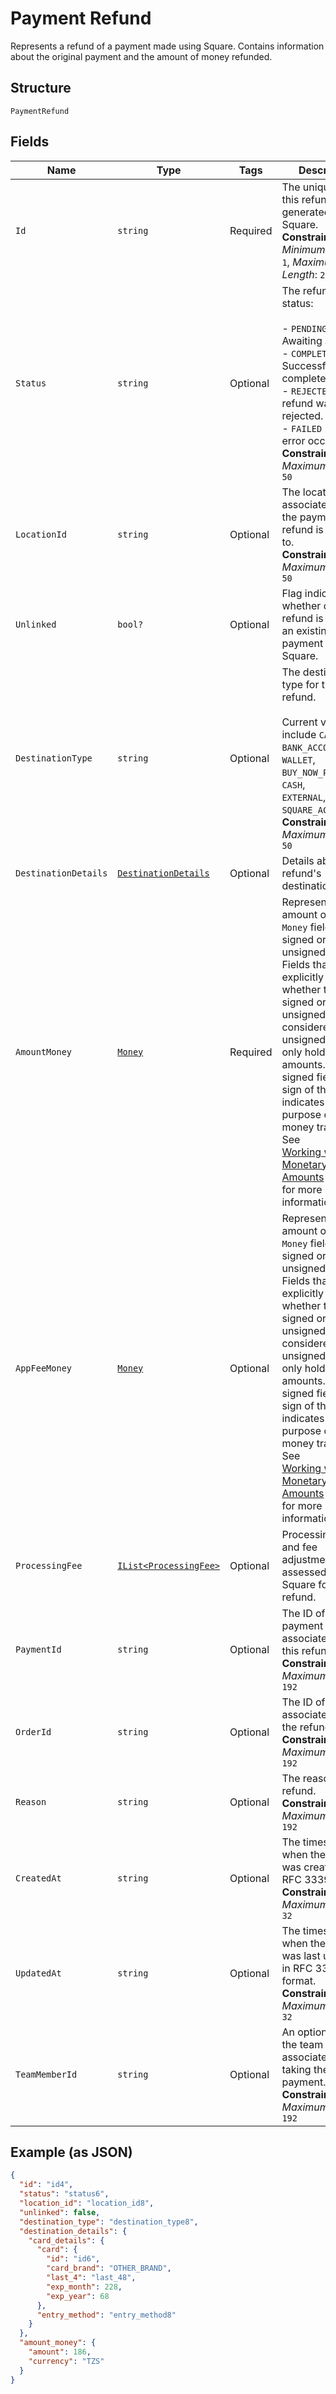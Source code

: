 
# Payment Refund

Represents a refund of a payment made using Square. Contains information about
the original payment and the amount of money refunded.

## Structure

`PaymentRefund`

## Fields

| Name | Type | Tags | Description |
|  --- | --- | --- | --- |
| `Id` | `string` | Required | The unique ID for this refund, generated by Square.<br>**Constraints**: *Minimum Length*: `1`, *Maximum Length*: `255` |
| `Status` | `string` | Optional | The refund's status:<br><br>- `PENDING` - Awaiting approval.<br>- `COMPLETED` - Successfully completed.<br>- `REJECTED` - The refund was rejected.<br>- `FAILED` - An error occurred.<br>**Constraints**: *Maximum Length*: `50` |
| `LocationId` | `string` | Optional | The location ID associated with the payment this refund is attached to.<br>**Constraints**: *Maximum Length*: `50` |
| `Unlinked` | `bool?` | Optional | Flag indicating whether or not the refund is linked to an existing payment in Square. |
| `DestinationType` | `string` | Optional | The destination type for this refund.<br><br>Current values include `CARD`, `BANK_ACCOUNT`, `WALLET`, `BUY_NOW_PAY_LATER`, `CASH`,<br>`EXTERNAL`, and `SQUARE_ACCOUNT`.<br>**Constraints**: *Maximum Length*: `50` |
| `DestinationDetails` | [`DestinationDetails`](../../doc/models/destination-details.md) | Optional | Details about a refund's destination. |
| `AmountMoney` | [`Money`](../../doc/models/money.md) | Required | Represents an amount of money. `Money` fields can be signed or unsigned.<br>Fields that do not explicitly define whether they are signed or unsigned are<br>considered unsigned and can only hold positive amounts. For signed fields, the<br>sign of the value indicates the purpose of the money transfer. See<br>[Working with Monetary Amounts](https://developer.squareup.com/docs/build-basics/working-with-monetary-amounts)<br>for more information. |
| `AppFeeMoney` | [`Money`](../../doc/models/money.md) | Optional | Represents an amount of money. `Money` fields can be signed or unsigned.<br>Fields that do not explicitly define whether they are signed or unsigned are<br>considered unsigned and can only hold positive amounts. For signed fields, the<br>sign of the value indicates the purpose of the money transfer. See<br>[Working with Monetary Amounts](https://developer.squareup.com/docs/build-basics/working-with-monetary-amounts)<br>for more information. |
| `ProcessingFee` | [`IList<ProcessingFee>`](../../doc/models/processing-fee.md) | Optional | Processing fees and fee adjustments assessed by Square for this refund. |
| `PaymentId` | `string` | Optional | The ID of the payment associated with this refund.<br>**Constraints**: *Maximum Length*: `192` |
| `OrderId` | `string` | Optional | The ID of the order associated with the refund.<br>**Constraints**: *Maximum Length*: `192` |
| `Reason` | `string` | Optional | The reason for the refund.<br>**Constraints**: *Maximum Length*: `192` |
| `CreatedAt` | `string` | Optional | The timestamp of when the refund was created, in RFC 3339 format.<br>**Constraints**: *Maximum Length*: `32` |
| `UpdatedAt` | `string` | Optional | The timestamp of when the refund was last updated, in RFC 3339 format.<br>**Constraints**: *Maximum Length*: `32` |
| `TeamMemberId` | `string` | Optional | An optional ID of the team member associated with taking the payment.<br>**Constraints**: *Maximum Length*: `192` |

## Example (as JSON)

```json
{
  "id": "id4",
  "status": "status6",
  "location_id": "location_id8",
  "unlinked": false,
  "destination_type": "destination_type8",
  "destination_details": {
    "card_details": {
      "card": {
        "id": "id6",
        "card_brand": "OTHER_BRAND",
        "last_4": "last_48",
        "exp_month": 228,
        "exp_year": 68
      },
      "entry_method": "entry_method8"
    }
  },
  "amount_money": {
    "amount": 186,
    "currency": "TZS"
  }
}
```

